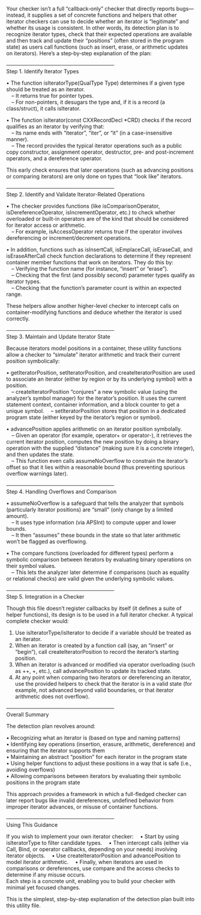 Your checker isn’t a full “callback‐only” checker that directly reports bugs—instead, it supplies a set of concrete functions and helpers that other iterator checkers can use to decide whether an iterator is “legitimate” and whether its usage is consistent. In other words, its detection plan is to recognize iterator types, check that their expected operations are available and then track and update their “positions” (often stored in the program state) as users call functions (such as insert, erase, or arithmetic updates on iterators). Here’s a step‐by‐step explanation of the plan:

─────────────────────────────  
Step 1. Identify Iterator Types

• The function isIteratorType(QualType Type) determines if a given type should be treated as an iterator.  
 – It returns true for pointer types.  
 – For non-pointers, it desugars the type and, if it is a record (a class/struct), it calls isIterator.

• The function isIterator(const CXXRecordDecl *CRD) checks if the record qualifies as an iterator by verifying that:  
 – Its name ends with “iterator”, “iter”, or “it” (in a case-insensitive manner).  
 – The record provides the typical iterator operations such as a public copy constructor, assignment operator, destructor, pre‐ and post-increment operators, and a dereference operator.

This early check ensures that later operations (such as advancing positions or comparing iterators) are only done on types that “look like” iterators.

─────────────────────────────  
Step 2. Identify and Validate Iterator-Related Operations

• The checker provides functions (like isComparisonOperator, isDereferenceOperator, isIncrementOperator, etc.) to check whether overloaded or built-in operators are of the kind that should be considered for iterator access or arithmetic.  
 – For example, isAccessOperator returns true if the operator involves dereferencing or increment/decrement operations.

• In addition, functions such as isInsertCall, isEmplaceCall, isEraseCall, and isEraseAfterCall check function declarations to determine if they represent container member functions that work on iterators. They do this by:  
 – Verifying the function name (for instance, “insert” or “erase”).  
 – Checking that the first (and possibly second) parameter types qualify as iterator types.  
 – Checking that the function’s parameter count is within an expected range.

These helpers allow another higher-level checker to intercept calls on container-modifying functions and deduce whether the iterator is used correctly.

─────────────────────────────  
Step 3. Maintain and Update Iterator State

Because iterators model positions in a container, these utility functions allow a checker to “simulate” iterator arithmetic and track their current position symbolically:

• getIteratorPosition, setIteratorPosition, and createIteratorPosition are used to associate an iterator (either by region or by its underlying symbol) with a position.  
 – createIteratorPosition “conjures” a new symbolic value (using the analyzer’s symbol manager) for the iterator’s position. It uses the current statement context, container information, and a block counter to get a unique symbol.
 – setIteratorPosition stores that position in a dedicated program state (either keyed by the iterator’s region or symbol).

• advancePosition applies arithmetic on an iterator position symbolally.  
 – Given an operator (for example, operator+ or operator-), it retrieves the current iterator position, computes the new position by doing a binary operation with the supplied “distance” (making sure it is a concrete integer), and then updates the state.  
 – This function even calls assumeNoOverflow to constrain the iterator’s offset so that it lies within a reasonable bound (thus preventing spurious overflow warnings later).

─────────────────────────────  
Step 4. Handling Overflows and Comparison

• assumeNoOverflow is a safeguard that tells the analyzer that symbols (particularly iterator positions) are “small” (only change by a limited amount).  
 – It uses type information (via APSInt) to compute upper and lower bounds.  
 – It then “assumes” these bounds in the state so that later arithmetic won’t be flagged as overflowing.

• The compare functions (overloaded for different types) perform a symbolic comparison between iterators by evaluating binary operations on their symbol values.  
 – This lets the analyzer later determine if comparisons (such as equality or relational checks) are valid given the underlying symbolic values.

─────────────────────────────  
Step 5. Integration in a Checker

Though this file doesn’t register callbacks by itself (it defines a suite of helper functions), its design is to be used in a full iterator checker. A typical complete checker would: 

1. Use isIteratorType/isIterator to decide if a variable should be treated as an iterator.
2. When an iterator is created by a function call (say, an “insert” or “begin”), call createIteratorPosition to record the iterator’s starting position.
3. When an iterator is advanced or modified via operator overloading (such as ++, +, etc.), call advancePosition to update its tracked state.
4. At any point when comparing two iterators or dereferencing an iterator, use the provided helpers to check that the iterator is in a valid state (for example, not advanced beyond valid boundaries, or that iterator arithmetic does not overflow).

─────────────────────────────  
Overall Summary

The detection plan revolves around:

• Recognizing what an iterator is (based on type and naming patterns)  
• Identifying key operations (insertion, erasure, arithmetic, dereference) and ensuring that the iterator supports them  
• Maintaining an abstract “position” for each iterator in the program state  
• Using helper functions to adjust these positions in a way that is safe (i.e., avoiding overflows)  
• Allowing comparisons between iterators by evaluating their symbolic positions in the program state

This approach provides a framework in which a full-fledged checker can later report bugs like invalid dereferences, undefined behavior from improper iterator advances, or misuse of container functions.

─────────────────────────────  
Using This Guidance

If you wish to implement your own iterator checker:
 • Start by using isIteratorType to filter candidate types.
 • Then intercept calls (either via Call, Bind, or operator callbacks, depending on your needs) involving iterator objects.
 • Use createIteratorPosition and advancePosition to model iterator arithmetic.
 • Finally, when iterators are used in comparisons or dereferences, use compare and the access checks to determine if any misuse occurs.  
Each step is a concrete unit, enabling you to build your checker with minimal yet focused changes.

This is the simplest, step-by-step explanation of the detection plan built into this utility file.